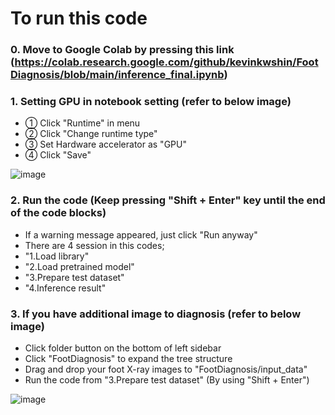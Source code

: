 # To run this code

### 0. Move to Google Colab by pressing this link (https://colab.research.google.com/github/kevinkwshin/FootDiagnosis/blob/main/inference_final.ipynb) 

### 1. Setting GPU in notebook setting (refer to below image)
 - ① Click "Runtime" in menu
 - ② Click "Change runtime type"
 - ③ Set Hardware accelerator as "GPU" 
 - ④ Click "Save"
 
 ![image](https://user-images.githubusercontent.com/38489569/204683241-c0c45436-cdb4-499c-8550-5f14cf23e630.png)

### 2. Run the code (Keep pressing "Shift + Enter" key until the end of the code blocks)
- If a warning message appeared, just click "Run anyway"
- There are 4 session in this codes;
- "1.Load library"
- "2.Load pretrained model"
- "3.Prepare test dataset"
- "4.Inference result"

### 3. If you have additional image to diagnosis (refer to below image)
- Click folder button on the bottom of left sidebar
- Click "FootDiagnosis" to expand the tree structure
- Drag and drop your foot X-ray images to "FootDiagnosis/input_data"
- Run the code from "3.Prepare test dataset" (By using "Shift + Enter")

![image](https://user-images.githubusercontent.com/38489569/204683888-2953897b-e941-4577-a072-5c52cc361cd7.png)

